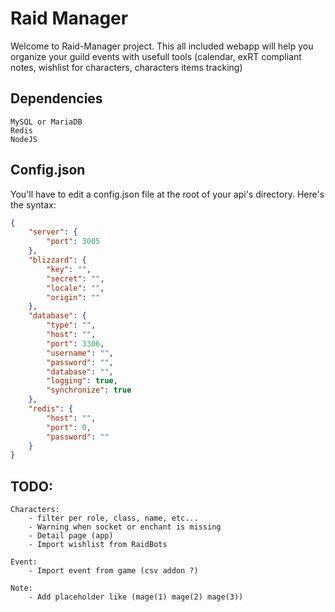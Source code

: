 # Raid Manager
Welcome to Raid-Manager project. This all included webapp will help you organize your guild events with usefull tools (calendar, exRT compliant notes, wishlist for characters, characters items tracking)

## Dependencies
    MySQL or MariaDB
    Redis
    NodeJS

## Config.json

You'll have to edit a config.json file at the root of your api's directory.
Here's the syntax:

```json
{
    "server": {
        "port": 3005
    },
    "blizzard": {
        "key": "",
        "secret": "",
        "locale": "",
        "origin": ""
    },
    "database": {
        "type": "",
        "host": "",
        "port": 3306,
        "username": "",
        "password": "",
        "database": "",
        "logging": true,
        "synchronize": true
    },
    "redis": {
        "host": "",
        "port": 0,
        "password": ""
    }
}
```

## TODO:

    Characters:
        - filter per role, class, name, etc...
        - Warning when socket or enchant is missing
        - Detail page (app)
        - Import wishlist from RaidBots

    Event:
        - Import event from game (csv addon ?)

    Note:
        - Add placeholder like (mage(1) mage(2) mage(3))
